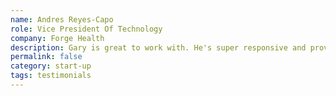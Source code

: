 ```yaml
---
name: Andres Reyes-Capo
role: Vice President Of Technology
company: Forge Health
description: Gary is great to work with. He's super responsive and provides excellent work. We've been working with him for a few years, and have always had really positive experiences.
permalink: false
category: start-up
tags: testimonials
---
```


